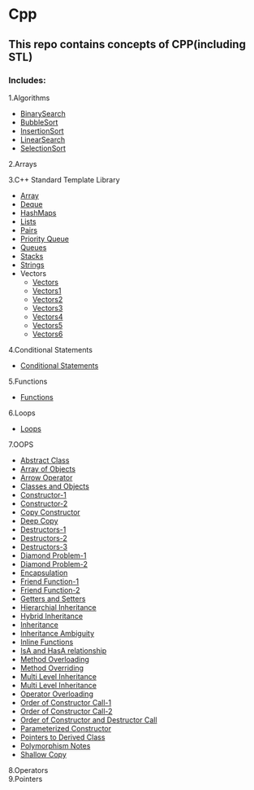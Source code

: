 # Cpp

## This repo contains concepts of CPP(including STL)

### Includes:

1.Algorithms <br />
  - [BinarySearch](https://github.com/AdithyaBhatGS/Cpp/blob/master/Algorithms/binarySearch.cpp) <br />
  - [BubbleSort](https://github.com/AdithyaBhatGS/Cpp/blob/master/Algorithms/bubbleSort.cpp) <br />
  - [InsertionSort](https://github.com/AdithyaBhatGS/Cpp/blob/master/Algorithms/insertionSort.cpp) <br />
  - [LinearSearch](https://github.com/AdithyaBhatGS/Cpp/blob/master/Algorithms/linearSearch.cpp) <br />
  - [SelectionSort](https://github.com/AdithyaBhatGS/Cpp/blob/master/Algorithms/selectionSort.cpp) <br />

2.Arrays <br />

3.C++ Standard Template Library <br />
   - [Array](https://github.com/AdithyaBhatGS/Cpp/blob/master/C%2B%2B_STL/array.cpp) <br />
   - [Deque](https://github.com/AdithyaBhatGS/Cpp/blob/master/C%2B%2B_STL/deque.cpp) <br />
   - [HashMaps](https://github.com/AdithyaBhatGS/Cpp/blob/master/C%2B%2B_STL/hashmaps.cpp) <br />
   - [Lists](https://github.com/AdithyaBhatGS/Cpp/blob/master/C%2B%2B_STL/list.cpp) <br />
   - [Pairs](https://github.com/AdithyaBhatGS/Cpp/blob/master/C%2B%2B_STL/pair.cpp) <br />
   - [Priority Queue](https://github.com/AdithyaBhatGS/Cpp/blob/master/C%2B%2B_STL/priorityQueue.cpp) <br />
   - [Queues](https://github.com/AdithyaBhatGS/Cpp/blob/master/C%2B%2B_STL/queue.cpp) <br />
   - [Stacks](https://github.com/AdithyaBhatGS/Cpp/blob/master/C%2B%2B_STL/stack.cpp) <br />
   - [Strings](https://github.com/AdithyaBhatGS/Cpp/blob/master/C%2B%2B_STL/strings.cpp) <br />
  - Vectors <br />
    - [Vectors](https://github.com/AdithyaBhatGS/Cpp/blob/master/C%2B%2B_STL/vectors.cpp) <br />
    - [Vectors1](https://github.com/AdithyaBhatGS/Cpp/blob/master/C%2B%2B_STL/vectors1.cpp) <br />
    - [Vectors2](https://github.com/AdithyaBhatGS/Cpp/blob/master/C%2B%2B_STL/vectors2.cpp) <br />
    - [Vectors3](https://github.com/AdithyaBhatGS/Cpp/blob/master/C%2B%2B_STL/vectors3.cpp) <br />
    - [Vectors4](https://github.com/AdithyaBhatGS/Cpp/blob/master/C%2B%2B_STL/vectors4.cpp) <br />
    - [Vectors5](https://github.com/AdithyaBhatGS/Cpp/blob/master/C%2B%2B_STL/vectors5.cpp) <br />
    - [Vectors6](https://github.com/AdithyaBhatGS/Cpp/blob/master/C%2B%2B_STL/vectors6.cpp) <br />

4.Conditional Statements <br />
   - [Conditional Statements](https://github.com/AdithyaBhatGS/Cpp/tree/master/Conditional%20Statements)
    
5.Functions <br />
   - [Functions](https://github.com/AdithyaBhatGS/Cpp/tree/master/Functions)
   
6.Loops <br />
   - [Loops](https://github.com/AdithyaBhatGS/Cpp/tree/master/Loops)
   
7.OOPS <br />
   - [Abstract Class](https://github.com/AdithyaBhatGS/Cpp/blob/master/OOPS/abstractClass.cpp)
   - [Array of Objects](https://github.com/AdithyaBhatGS/Cpp/blob/master/OOPS/arrayOfObjects.cpp)
   - [Arrow Operator](https://github.com/AdithyaBhatGS/Cpp/blob/master/OOPS/arrowOperator.cpp)
   - [Classes and Objects](https://github.com/AdithyaBhatGS/Cpp/blob/master/OOPS/class_Obj_1.cpp)
   - [Constructor-1](https://github.com/AdithyaBhatGS/Cpp/blob/master/OOPS/constructors1.cpp)
   - [Constructor-2](https://github.com/AdithyaBhatGS/Cpp/blob/master/OOPS/constructors2.cpp)
   - [Copy Constructor](https://github.com/AdithyaBhatGS/Cpp/blob/master/OOPS/copy_Constructors.cpp)
   - [Deep Copy](https://github.com/AdithyaBhatGS/Cpp/blob/master/OOPS/deep_Copy.cpp)
   - [Destructors-1](https://github.com/AdithyaBhatGS/Cpp/blob/master/OOPS/destructors1.cpp)
   - [Destructors-2](https://github.com/AdithyaBhatGS/Cpp/blob/master/OOPS/destructors2.cpp)
   - [Destructors-3](https://github.com/AdithyaBhatGS/Cpp/blob/master/OOPS/destructors3.cpp)
   - [Diamond Problem-1](https://github.com/AdithyaBhatGS/Cpp/blob/master/OOPS/diamondProblem1.cpp)
   - [Diamond Problem-2](https://github.com/AdithyaBhatGS/Cpp/blob/master/OOPS/diamondProblem2.cpp)
   - [Encapsulation](https://github.com/AdithyaBhatGS/Cpp/blob/master/OOPS/encapsulation.cpp)
   - [Friend Function-1](https://github.com/AdithyaBhatGS/Cpp/blob/master/OOPS/friendFunction.cpp)
   - [Friend Function-2](https://github.com/AdithyaBhatGS/Cpp/blob/master/OOPS/friendFunction2.cpp)
   - [Getters and Setters](https://github.com/AdithyaBhatGS/Cpp/blob/master/OOPS/getters_Setters.cpp)
   - [Hierarchial Inheritance](https://github.com/AdithyaBhatGS/Cpp/blob/master/OOPS/hierarchial_Inheritance.cpp)
   - [Hybrid Inheritance](https://github.com/AdithyaBhatGS/Cpp/blob/master/OOPS/hybrid_Inheritance.cpp)
   - [Inheritance](https://github.com/AdithyaBhatGS/Cpp/blob/master/OOPS/inheritance.cpp)
   - [Inheritance Ambiguity](https://github.com/AdithyaBhatGS/Cpp/blob/master/OOPS/inheritance_Ambiguity.cpp)
   - [Inline Functions](https://github.com/AdithyaBhatGS/Cpp/blob/master/OOPS/inline.cpp)
   - [IsA and HasA relationship](https://github.com/AdithyaBhatGS/Cpp/blob/master/OOPS/isAhasARelationship.cpp)
   - [Method Overloading](https://github.com/AdithyaBhatGS/Cpp/blob/master/OOPS/methodOverloading.cpp)
   - [Method Overriding](https://github.com/AdithyaBhatGS/Cpp/blob/master/OOPS/method_Overriding.cpp)
   - [Multi Level Inheritance](https://github.com/AdithyaBhatGS/Cpp/blob/master/OOPS/multilvl_Inheritance.cpp)
   - [Multi Level Inheritance](https://github.com/AdithyaBhatGS/Cpp/blob/master/OOPS/multiple_Inheritance.cpp)
   - [Operator Overloading](https://github.com/AdithyaBhatGS/Cpp/blob/master/OOPS/operatorOverloading.cpp)
   - [Order of Constructor Call-1](https://github.com/AdithyaBhatGS/Cpp/blob/master/OOPS/orderOfConstructorInInheritance.cpp)
   - [Order of Constructor Call-2](https://github.com/AdithyaBhatGS/Cpp/blob/master/OOPS/orderOfConstructorInInheritance2.cpp)
   - [Order of Constructor and Destructor Call](https://github.com/AdithyaBhatGS/Cpp/blob/master/OOPS/orderOfConstructorsAndDestructors.cpp)
   - [Parameterized Constructor](https://github.com/AdithyaBhatGS/Cpp/blob/master/OOPS/parameterized_Constructors1.cpp)
   - [Pointers to Derived Class](https://github.com/AdithyaBhatGS/Cpp/blob/master/OOPS/pointers_to_Derived_Class.cpp)
   - [Polymorphism Notes](https://github.com/AdithyaBhatGS/Cpp/blob/master/OOPS/polymorphism.txt)
   - [Shallow Copy](https://github.com/AdithyaBhatGS/Cpp/blob/master/OOPS/shallow_Copy.cpp)

8.Operators <br />
9.Pointers <br />


